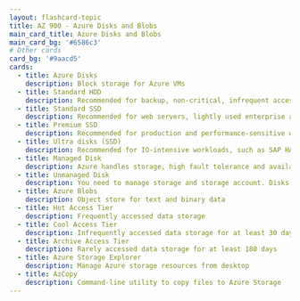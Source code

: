 ```yaml
---
layout: flashcard-topic
title: AZ 900 - Azure Disks and Blobs
main_card_title: Azure Disks and Blobs
main_card_bg: '#6586c3'
# Other cards
card_bg: '#9aacd5'
cards:
  - title: Azure Disks
    description: Block storage for Azure VMs
  - title: Standard HDD
    description: Recommended for backup, non-critical, infrequent access
  - title: Standard SSD
    description: Recommended for web servers, lightly used enterprise applications, and dev/test environments
  - title: Premium SSD
    description: Recommended for production and performance-sensitive workloads
  - title: Ultra disks (SSD)
    description: Recommended for IO-intensive workloads, such as SAP HANA, top tier databases (e.g., SQL, Oracle), and other transaction-heavy workloads
  - title: Managed Disk
    description: Azure handles storage, high fault tolerance and availability
  - title: Unmanaged Disk
    description: You need to manage storage and storage account. Disks stored in containers.
  - title: Azure Blobs
    description: Object store for text and binary data
  - title: Hot Access Tier
    description: Frequently accessed data storage
  - title: Cool Access Tier
    description: Infrequently accessed data storage for at least 30 days
  - title: Archive Access Tier
    description: Rarely accessed data storage for at least 180 days
  - title: Azure Storage Explorer
    description: Manage Azure storage resources from desktop
  - title: AzCopy
    description: Command-line utility to copy files to Azure Storage
---
```


